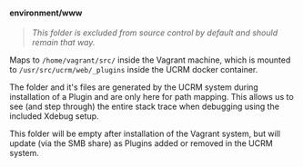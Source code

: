 #### environment/www

> _This folder is excluded from source control by default and should remain that way._

Maps to `/home/vagrant/src/` inside the Vagrant machine, which is mounted to `/usr/src/ucrm/web/_plugins` inside the
UCRM docker container.

The folder and it's files are generated by the UCRM system during installation of a Plugin and are only here for path 
mapping. This allows us to see (and step through) the entire stack trace when debugging using the included Xdebug setup.

This folder will be empty after installation of the Vagrant system, but will update (via the SMB share) as Plugins added
or removed in the UCRM system.